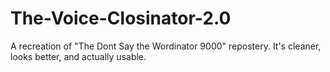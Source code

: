 # The-Voice-Closinator-2.0
A recreation of "The Dont Say the Wordinator 9000" repostery. It's cleaner, looks better, and actually usable. 
